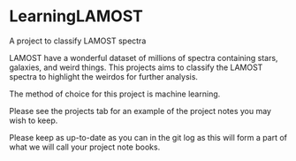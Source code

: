 # LearningLAMOST
A project to classify LAMOST spectra

LAMOST have a wonderful dataset of millions of spectra containing stars, galaxies, and weird things.  This projects aims to classify the LAMOST spectra to highlight the weirdos for further analysis.  

The method of choice for this project is machine learning.

Please see the projects tab for an example of the project notes you may wish to keep.

Please keep as up-to-date as you can in the git log as this will form a part of what we will call your project note books.
